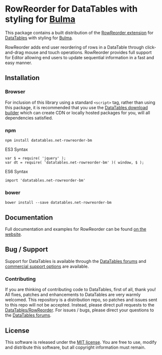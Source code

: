 # RowReorder for DataTables with styling for [Bulma](https://bulma.io/)

This package contains a built distribution of the [RowReorder extension](https://datatables.net/extensions/rowreorder) for [DataTables](https://datatables.net/) with styling for [Bulma](https://bulma.io/).

RowReorder adds end user reordering of rows in a DataTable through click-and-drag mouse and touch operations. RowReorder provides full support for Editor allowing end users to update sequential information in a fast and easy manner.


## Installation

### Browser

For inclusion of this library using a standard `<script>` tag, rather than using this package, it is recommended that you use the [DataTables download builder](//datatables.net/download) which can create CDN or locally hosted packages for you, will all dependencies satisfied.

### npm

```
npm install datatables.net-rowreorder-bm
```

ES3 Syntax
```
var $ = require( 'jquery' );
var dt = require( 'datatables.net-rowreorder-bm' )( window, $ );
```

ES6 Syntax
```
import 'datatables.net-rowreorder-bm'
```

### bower

```
bower install --save datatables.net-rowreorder-bm
```



## Documentation

Full documentation and examples for RowReorder can be found [on the website](https://datatables.net/extensions/rowreorder).


## Bug / Support

Support for DataTables is available through the [DataTables forums](//datatables.net/forums) and [commercial support options](//datatables.net/support) are available.


### Contributing

If you are thinking of contributing code to DataTables, first of all, thank you! All fixes, patches and enhancements to DataTables are very warmly welcomed. This repository is a distribution repo, so patches and issues sent to this repo will not be accepted. Instead, please direct pull requests to the [DataTables/RowReorder](http://github.com/DataTables/RowReorder). For issues / bugs, please direct your questions to the [DataTables forums](//datatables.net/forums).


## License

This software is released under the [MIT license](//datatables.net/license). You are free to use, modify and distribute this software, but all copyright information must remain.

